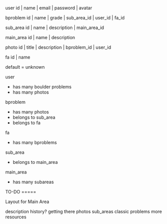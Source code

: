 user
id | name | email | password | avatar

bproblem
id | name | grade | sub_area_id | user_id | fa_id


sub_area
id | name | description | main_area_id

main_area
id | name | description

photo
id | title | description | bproblem_id | user_id

fa
id | name

default = unknown


user
- has many boulder problems
- has many photos

bproblem
- has many photos
- belongs to sub_area
- belongs to fa

fa
- has many bproblems

sub_area
- belongs to main_area

main_area
- has many subareas


TO-DO =====

Layout for Main Area

description
history?
getting there
photos
sub_areas
classic problems
more resources
